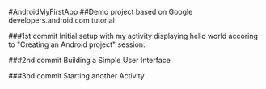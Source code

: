 #AndroidMyFirstApp
##Demo project based on Google developers.android.com tutorial

###1st commit
Initial setup with my activity displaying hello world accoring to "Creating an Android project" session.

###2nd commit
Building a Simple User Interface

###3nd commit
Starting another Activity

